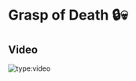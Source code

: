 # Grasp of Death 🔒💀

## Video

![type:video](https://www.youtube.com/embed/IXZ6kr4VHQw?start=64&end=86)
